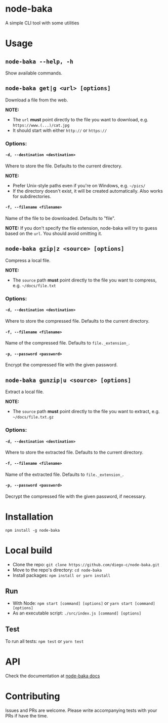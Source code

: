 # node-baka

A simple CLI tool with some utilities

# Usage

## `node-baka --help, -h`

Show available commands.

## `node-baka get|g <url> [options]`

Download a file from the web.

__NOTE:__ 

- The `url` __must__ point directly to the file you want to download, e.g. `https://www.(...)/cat.jpg`
- It should start with either `http://` or `https://`

### Options:

#### `-d, --destination <destination>`

Where to store the file. Defaults to the current directory.

__NOTE:__ 

- Prefer Unix-style paths even if you're on Windows, e.g. `~/pics/`
- If the directory doesn't exist, it will be created automatically. Also works for subdirectories.

#### `-f, --filename <filename>`

Name of the file to be downloaded. Defaults to "file".

__NOTE:__ If you don't specify the file extension, node-baka will try to guess based on the `url`. You should avoid omitting it.

## `node-baka gzip|z <source> [options]`

Compress a local file.

__NOTE:__ 

- The `source` path __must__ point directly to the file you want to compress, e.g. `~/docs/file.txt`

### Options:

#### `-d, --destination <destination>`

Where to store the compressed file. Defaults to the current directory.

#### `-f, --filename <filename>`

Name of the compressed file. Defaults to `file._extension_`.

#### `-p, --password <password>`

Encrypt the compressed file with the given password.

## `node-baka gunzip|u <source> [options]`

Extract a local file.

__NOTE:__ 

- The `source` path __must__ point directly to the file you want to extract, e.g. `~/docs/file.txt.gz`

### Options:

#### `-d, --destination <destination>`

Where to store the extracted file. Defaults to the current directory.

#### `-f, --filename <filename>`

Name of the extracted file. Defaults to `file._extension_`.

#### `-p, --password <password>`

Decrypt the compressed file with the given password, if necessary.

# Installation

`npm install -g node-baka`

# Local build

- Clone the repo: `git clone https://github.com/diego-c/node-baka.git`
- Move to the repo's directory: `cd node-baka`
- Install packages: `npm install or yarn install`

## Run

- With Node: `npm start [command] [options]` or `yarn start [command] [options]`
- As an executable script: `./src/index.js [command] [options]`

## Test

To run all tests: `npm test` or `yarn test`

# API

Check the documentation at [node-baka docs](https://diego-c.github.io/node-baka/ "node-baka documentation")

# Contributing

Issues and PRs are welcome. Please write accompanying tests with your PRs if have the time.
